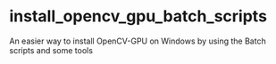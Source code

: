 # install_opencv_gpu_batch_scripts
An easier way to install OpenCV-GPU on Windows by using the Batch scripts and some tools
